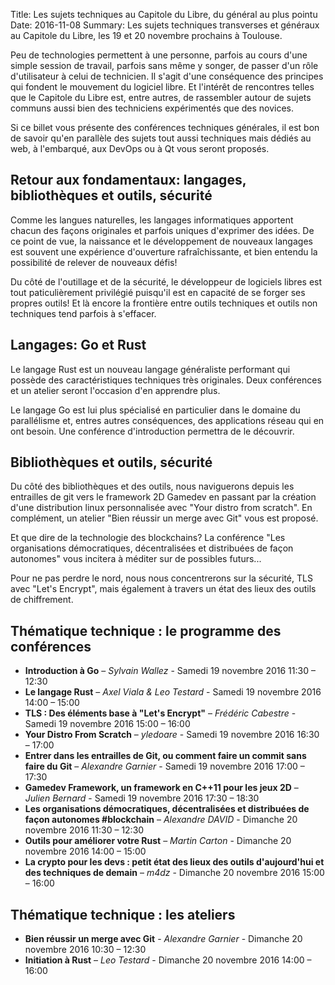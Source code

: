 Title: Les sujets techniques au Capitole du Libre, du général au plus pointu
Date: 2016-11-08
Summary: Les sujets techniques transverses et généraux au Capitole du Libre, les 19 et 20 novembre prochains à Toulouse.

Peu de technologies permettent à une personne, parfois au cours d'une simple session de travail, parfois sans même y songer, de passer d'un rôle d'utilisateur à celui de technicien. Il s'agit d'une conséquence des principes qui fondent le mouvement du logiciel libre. Et l'intérêt de rencontres telles que le Capitole du Libre est, entre autres, de rassembler autour de sujets communs aussi bien des techniciens expérimentés que des novices.

Si ce billet vous présente des conférences techniques générales, il est bon de savoir qu'en parallèle des sujets tout aussi techniques mais dédiés au web, à l'embarqué, aux DevOps ou à Qt vous seront proposés.

## Retour aux fondamentaux: langages, bibliothèques et outils, sécurité

Comme les langues naturelles, les langages informatiques apportent chacun des façons originales et parfois uniques d'exprimer des idées. De ce point de vue, la naissance et le développement de nouveaux langages est souvent une expérience d'ouverture rafraîchissante, et bien entendu la possibilité de relever de nouveaux défis!

Du côté de l'outillage et de la sécurité, le développeur de logiciels libres est tout paticulièrement privilégié puisqu'il est en capacité de se forger ses propres outils! Et là encore la frontière entre outils techniques et outils non techniques tend parfois à s'effacer.

## Langages: Go et Rust

Le langage Rust est un nouveau langage généraliste performant qui possède des caractéristiques techniques très originales. Deux conférences et un atelier seront l'occasion d'en apprendre plus.

Le langage Go est lui plus spécialisé en particulier dans le domaine du parallélisme et, entres autres conséquences, des applications réseau qui en ont besoin. Une conférence d'introduction permettra de le découvrir.

## Bibliothèques et outils, sécurité

Du côté des bibliothèques et des outils, nous naviguerons depuis les entrailles de git vers le framework 2D Gamedev en passant par la création d'une distribution linux personnalisée avec "Your distro from scratch". En complément, un atelier "Bien réussir un merge avec Git" vous est proposé.

Et que dire de la technologie des blockchains? La conférence "Les organisations démocratiques, décentralisées et distribuées de façon autonomes" vous incitera à méditer sur de possibles futurs...

Pour ne pas perdre le nord, nous nous concentrerons sur la sécurité, TLS avec "Let's Encrypt", mais également à travers un état des lieux des outils de chiffrement.

## Thématique technique : le programme des conférences

* **Introduction à Go** – *Sylvain Wallez* - Samedi 19 novembre 2016 11:30 – 12:30
* **Le langage Rust** – *Axel Viala & Leo Testard* - Samedi 19 novembre 2016 14:00 – 15:00
* **TLS : Des éléments base à "Let's Encrypt"** – *Frédéric Cabestre* - Samedi 19 novembre 2016 15:00 – 16:00
* **Your Distro From Scratch** – *yledoare* - Samedi 19 novembre 2016 16:30 – 17:00
* **Entrer dans les entrailles de Git, ou comment faire un commit sans faire du Git** – *Alexandre Garnier* - Samedi 19 novembre 2016 17:00 – 17:30
* **Gamedev Framework, un framework en C++11 pour les jeux 2D** – *Julien Bernard* - Samedi 19 novembre 2016 17:30 – 18:30
* **Les organisations démocratiques, décentralisées et distribuées de façon autonomes #blockchain** – *Alexandre DAVID* - Dimanche 20 novembre 2016 11:30 – 12:30
* **Outils pour améliorer votre Rust** – *Martin Carton* - Dimanche 20 novembre 2016 14:00 – 15:00
* **La crypto pour les devs : petit état des lieux des outils d'aujourd'hui et des techniques de demain** – *m4dz* - Dimanche 20 novembre 2016 15:00 – 16:00

## Thématique technique : les ateliers

* **Bien réussir un merge avec Git** - *Alexandre Garnier* - Dimanche 20 novembre 2016 10:30 – 12:30
* **Initiation à Rust** – *Leo Testard* - Dimanche 20 novembre 2016 14:00 – 16:00

